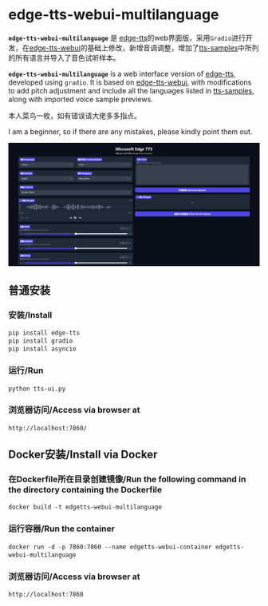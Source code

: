 # edge-tts-webui-multilanguage

**`edge-tts-webui-multilanguage`** 是 [edge-tts](https://github.com/rany2/edge-tts)的web界面版，采用`Gradio`进行开发，在[edge-tts-webui](https://github.com/ycyy/edge-tts-webui)的基础上修改，新增音调调整，增加了[tts-samples](https://github.com/yaph/tts-samples)中所列的所有语言并导入了音色试听样本。

**`edge-tts-webui-multilanguage`** is a web interface version of [edge-tts](https://github.com/rany2/edge-tts), developed using `gradio`. It is based on [edge-tts-webui](https://github.com/ycyy/edge-tts-webui), with modifications to add pitch adjustment and include all the languages listed in [tts-samples](https://github.com/yaph/tts-samples), along with imported voice sample previews.

本人菜鸟一枚，如有错误请大佬多多指点。

I am a beginner, so if there are any mistakes, please kindly point them out.

![](Snipaste.png)


## 普通安装

### 安装/Install

    pip install edge-tts
    pip install gradio
    pip install asyncio

### 运行/Run

    python tts-ui.py

### 浏览器访问/Access via browser at

    http://localhost:7860/

## Docker安装/Install via Docker

### 在Dockerfile所在目录创建镜像/Run the following command in the directory containing the Dockerfile

    docker build -t edgetts-webui-multilanguage

### 运行容器/Run the container

    docker run -d -p 7860:7860 --name edgetts-webui-container edgetts-webui-multilanguage

### 浏览器访问/Access via browser at

    http://localhost:7860
